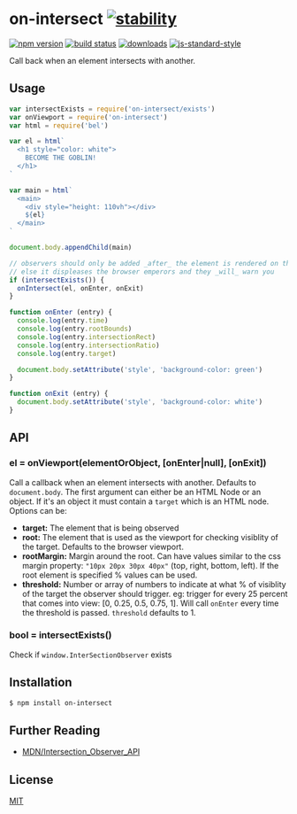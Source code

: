 # on-intersect [![stability][0]][1]
[![npm version][2]][3] [![build status][4]][5]
[![downloads][8]][9] [![js-standard-style][10]][11]

Call back when an element intersects with another.

## Usage
```js
var intersectExists = require('on-intersect/exists')
var onViewport = require('on-intersect')
var html = require('bel')

var el = html`
  <h1 style="color: white">
    BECOME THE GOBLIN!
  </h1>
`

var main = html`
  <main>
    <div style="height: 110vh"></div>
    ${el}
  </main>
`

document.body.appendChild(main)

// observers should only be added _after_ the element is rendered on the DOM,
// else it displeases the browser emperors and they _will_ warn you
if (intersectExists()) {
  onIntersect(el, onEnter, onExit)
}

function onEnter (entry) {
  console.log(entry.time)
  console.log(entry.rootBounds)
  console.log(entry.intersectionRect)
  console.log(entry.intersectionRatio)
  console.log(entry.target)

  document.body.setAttribute('style', 'background-color: green')
}

function onExit (entry) {
  document.body.setAttribute('style', 'background-color: white')
}
```

## API
### el = onViewport(elementOrObject, [onEnter|null], [onExit])
Call a callback when an element intersects with another. Defaults to
`document.body`. The first argument can either be an HTML Node or an object. If
it's an object it must contain a `target` which is an HTML node. Options can be:
- __target:__ The element that is being observed
- __root:__ The element that is used as the viewport for checking visiblity of
  the target. Defaults to the browser viewport.
- __rootMargin:__ Margin around the root. Can have values similar to the css
  margin property: `"10px 20px 30px 40px"` (top, right, bottom, left). If the
  root element is specified % values can be used.
- __threshold:__ Number or array of numbers to indicate at what % of visiblity
  of the target the observer should trigger. eg: trigger for every 25 percent
  that comes into view: [0, 0.25, 0.5, 0.75, 1]. Will call `onEnter` every time
  the threshold is passed. `threshold` defaults to 1.

### bool = intersectExists()
Check if `window.InterSectionObserver` exists

## Installation
```sh
$ npm install on-intersect
```

## Further Reading
- [MDN/Intersection_Observer_API](https://developer.mozilla.org/en-US/docs/Web/API/Intersection_Observer_API)

## License
[MIT](https://tldrlegal.com/license/mit-license)

[0]: https://img.shields.io/badge/stability-experimental-orange.svg?style=flat-square
[1]: https://nodejs.org/api/documentation.html#documentation_stability_index
[2]: https://img.shields.io/npm/v/on-intersect.svg?style=flat-square
[3]: https://npmjs.org/package/on-intersect
[4]: https://img.shields.io/travis/yoshuawuyts/on-intersect/master.svg?style=flat-square
[5]: https://travis-ci.org/yoshuawuyts/on-intersect
[6]: https://img.shields.io/codecov/c/github/yoshuawuyts/on-intersect/master.svg?style=flat-square
[7]: https://codecov.io/github/yoshuawuyts/on-intersect
[8]: http://img.shields.io/npm/dm/on-intersect.svg?style=flat-square
[9]: https://npmjs.org/package/on-intersect
[10]: https://img.shields.io/badge/code%20style-standard-brightgreen.svg?style=flat-square
[11]: https://github.com/feross/standard
